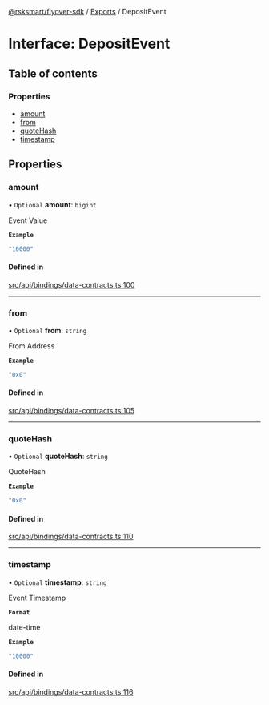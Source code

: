 [@rsksmart/flyover-sdk](../README.md) / [Exports](../modules.md) / DepositEvent

# Interface: DepositEvent

## Table of contents

### Properties

- [amount](DepositEvent.md#amount)
- [from](DepositEvent.md#from)
- [quoteHash](DepositEvent.md#quotehash)
- [timestamp](DepositEvent.md#timestamp)

## Properties

### amount

• `Optional` **amount**: `bigint`

Event Value

**`Example`**

```ts
"10000"
```

#### Defined in

[src/api/bindings/data-contracts.ts:100](https://github.com/rsksmart/flyover-sdk/blob/18dbf4f19eeffd80a65cc3f468bbc1f72a91f197/src/api/bindings/data-contracts.ts#L100)

___

### from

• `Optional` **from**: `string`

From Address

**`Example`**

```ts
"0x0"
```

#### Defined in

[src/api/bindings/data-contracts.ts:105](https://github.com/rsksmart/flyover-sdk/blob/18dbf4f19eeffd80a65cc3f468bbc1f72a91f197/src/api/bindings/data-contracts.ts#L105)

___

### quoteHash

• `Optional` **quoteHash**: `string`

QuoteHash

**`Example`**

```ts
"0x0"
```

#### Defined in

[src/api/bindings/data-contracts.ts:110](https://github.com/rsksmart/flyover-sdk/blob/18dbf4f19eeffd80a65cc3f468bbc1f72a91f197/src/api/bindings/data-contracts.ts#L110)

___

### timestamp

• `Optional` **timestamp**: `string`

Event Timestamp

**`Format`**

date-time

**`Example`**

```ts
"10000"
```

#### Defined in

[src/api/bindings/data-contracts.ts:116](https://github.com/rsksmart/flyover-sdk/blob/18dbf4f19eeffd80a65cc3f468bbc1f72a91f197/src/api/bindings/data-contracts.ts#L116)
